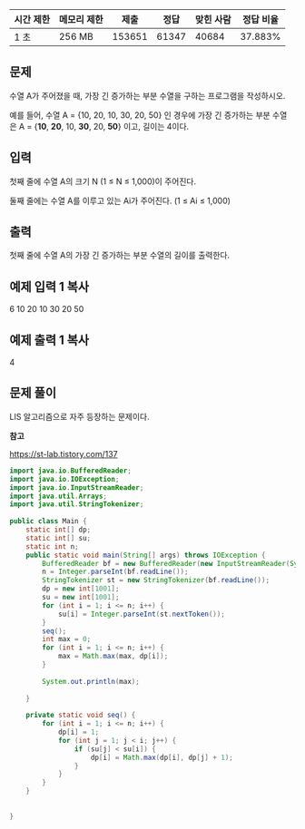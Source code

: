 |시간 제한|메모리 제한|제출|정답|맞힌 사람|정답 비율|
|---|---|---|---|---|---|
|1 초|256 MB|153651|61347|40684|37.883%|

## 문제

수열 A가 주어졌을 때, 가장 긴 증가하는 부분 수열을 구하는 프로그램을 작성하시오.

예를 들어, 수열 A = {10, 20, 10, 30, 20, 50} 인 경우에 가장 긴 증가하는 부분 수열은 A = {**10**, **20**, 10, **30**, 20, **50**} 이고, 길이는 4이다.

## 입력

첫째 줄에 수열 A의 크기 N (1 ≤ N ≤ 1,000)이 주어진다.

둘째 줄에는 수열 A를 이루고 있는 Ai가 주어진다. (1 ≤ Ai ≤ 1,000)

## 출력

첫째 줄에 수열 A의 가장 긴 증가하는 부분 수열의 길이를 출력한다.

## 예제 입력 1 복사

6
10 20 10 30 20 50

## 예제 출력 1 복사

4

## 문제 풀이

LIS 알고리즘으로 자주 등장하는 문제이다.

**참고**

https://st-lab.tistory.com/137 

```java
import java.io.BufferedReader;  
import java.io.IOException;  
import java.io.InputStreamReader;  
import java.util.Arrays;  
import java.util.StringTokenizer;  
  
public class Main {  
    static int[] dp;  
    static int[] su;  
    static int n;  
    public static void main(String[] args) throws IOException {  
        BufferedReader bf = new BufferedReader(new InputStreamReader(System.in));  
        n = Integer.parseInt(bf.readLine());  
        StringTokenizer st = new StringTokenizer(bf.readLine());  
        dp = new int[1001];  
        su = new int[1001];  
        for (int i = 1; i <= n; i++) {  
            su[i] = Integer.parseInt(st.nextToken());  
        }  
        seq();  
        int max = 0;  
        for (int i = 1; i <= n; i++) {  
            max = Math.max(max, dp[i]);  
        }  
  
        System.out.println(max);  
  
    }  
  
    private static void seq() {  
        for (int i = 1; i <= n; i++) {  
            dp[i] = 1;  
            for (int j = 1; j < i; j++) {  
                if (su[j] < su[i]) {  
                    dp[i] = Math.max(dp[i], dp[j] + 1);  
                }  
            }  
        }  
    }  
  
  
}
```
